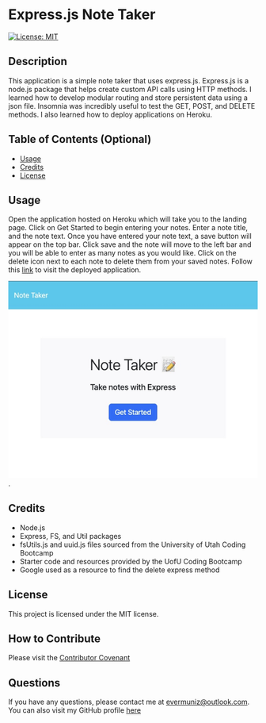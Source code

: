 # Express.js Note Taker
 [![License: MIT](https://img.shields.io/badge/License-MIT-yellow.svg)](https://opensource.org/licenses/MIT)

## Description

This application is a simple note taker that uses express.js. Express.js is a node.js package that helps create custom API calls using HTTP methods. I learned how to develop modular routing and store persistent data using a json file. Insomnia was incredibly useful to test the GET, POST, and DELETE methods. I also learned how to deploy applications on Heroku.


## Table of Contents (Optional)

- [Usage](#usage)
- [Credits](#credits)
- [License](#license)


## Usage
Open the application hosted on Heroku which will take you to the landing page. Click on Get Started to begin entering your notes. Enter a note title, and the note text. Once you have entered your note text, a save button will appear on the top bar. Click save and the note will move to the left bar and you will be able to enter as many notes as you would like. Click on the delete icon next to each note to delete them from your saved notes. Follow this [link]() to visit the deployed application. 

![application screenshot](./public/assets/screenshot/app-screenshot.jpeg).

## Credits
- Node.js
- Express, FS, and Util packages
- fsUtils.js and uuid.js files sourced from the University of Utah Coding Bootcamp
- Starter code and resources provided by the UofU Coding Bootcamp
- Google used as a resource to find the delete express method


## License
This project is licensed under the MIT license.

## How to Contribute

Please visit the [Contributor Covenant](https://www.contributor-covenant.org/)

  ## Questions

  If you have any questions, please contact me at evermuniz@outlook.com.
  You can also visit my GitHub profile [here](https://github.com/evermuniz/)